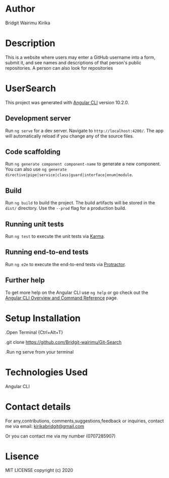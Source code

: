 # Author
Bridgit Wairimu Kirika
# Description
This is a website where users may enter a GitHub username into a form, submit it, and see names and descriptions of that person's public repositories. A person can also look for repositories

# 

# UserSearch

This project was generated with [Angular CLI](https://github.com/angular/angular-cli) version 10.2.0.

## Development server

Run `ng serve` for a dev server. Navigate to `http://localhost:4200/`. The app will automatically reload if you change any of the source files.

## Code scaffolding

Run `ng generate component component-name` to generate a new component. You can also use `ng generate directive|pipe|service|class|guard|interface|enum|module`.

## Build

Run `ng build` to build the project. The build artifacts will be stored in the `dist/` directory. Use the `--prod` flag for a production build.

## Running unit tests

Run `ng test` to execute the unit tests via [Karma](https://karma-runner.github.io).

## Running end-to-end tests

Run `ng e2e` to execute the end-to-end tests via [Protractor](http://www.protractortest.org/).

## Further help

To get more help on the Angular CLI use `ng help` or go check out the [Angular CLI Overview and Command Reference](https://angular.io/cli) page.

# Setup Installation  
.Open Terminal {Ctrl+Alt+T}

 .git clone https://github.com/Bridgit-wairimu/Git-Search
 
 .Run ng serve from your terminal

# Technologies Used
 Angular CLI

# Contact details
For any,contributions, comments,suggestions,feedback or inquiries, contact me via email: kirikabridgit@gmail.com

Or you can contact me via my number (0707285907)

 # Lisence
 MIT LICENSE
 copyright (c) 2020